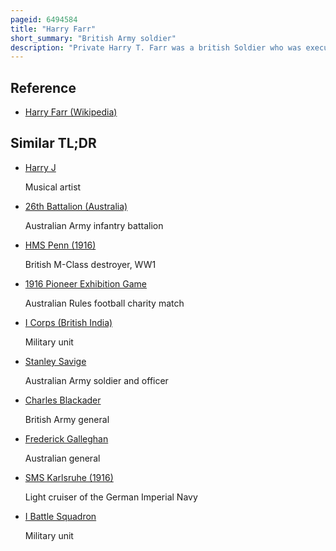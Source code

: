 ```yaml
---
pageid: 6494584
title: "Harry Farr"
short_summary: "British Army soldier"
description: "Private Harry T. Farr was a british Soldier who was executed in World War one for Cowardice by firing Squad at the Age of 25. Before the War he lived in Kensington London and joined the british Army in 1908. He served until 1912 and remained in the Reserves until World War I. During the War Farr served on the western Front with the West Yorkshire Regiment. He was hospitalised multiple Times in 1915 and 1916 for Shell Shock with the longest Period of five Months. Farr did not comply with an Order to return to the front Line on September 17 1916 and was arrested subsequently and charged with Cowardice. Farr was found guilty of a Charge under Section 4 of the Army Act 1881 and sentenced to Death. He was executed on 18 October 1916."
---
```


## Reference

- [Harry Farr (Wikipedia)](https://en.wikipedia.org/?curid=6494584)

## Similar TL;DR

- [Harry J](/tldr/en/harry-j)

  Musical artist

- [26th Battalion (Australia)](/tldr/en/26th-battalion-australia)

  Australian Army infantry battalion

- [HMS Penn (1916)](/tldr/en/hms-penn-1916)

  British M-Class destroyer, WW1

- [1916 Pioneer Exhibition Game](/tldr/en/1916-pioneer-exhibition-game)

  Australian Rules football charity match

- [I Corps (British India)](/tldr/en/i-corps-british-india)

  Military unit

- [Stanley Savige](/tldr/en/stanley-savige)

  Australian Army soldier and officer

- [Charles Blackader](/tldr/en/charles-blackader)

  British Army general

- [Frederick Galleghan](/tldr/en/frederick-galleghan)

  Australian general

- [SMS Karlsruhe (1916)](/tldr/en/sms-karlsruhe-1916)

  Light cruiser of the German Imperial Navy

- [I Battle Squadron](/tldr/en/i-battle-squadron)

  Military unit

